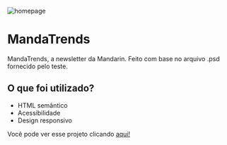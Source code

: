 ![homepage](https://user-images.githubusercontent.com/104721869/187546528-7788acb8-765f-4788-bb34-5413f41f1a9e.png)



# MandaTrends

MandaTrends, a newsletter da Mandarin. Feito com base no arquivo .psd fornecido pelo teste.

## O que foi utilizado?

* HTML semântico
* Acessibilidade
* Design responsivo

Você pode ver esse projeto clicando [aqui!](https://felipemanchester.github.io/DoctorCare/)

